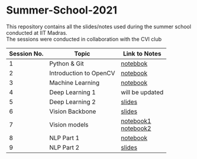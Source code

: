 # Summer-School-2021
This repository contains all the slides/notes used during the summer school conducted at IIT Madras. <br>
The sessions were conducted in collaboration with the CVI club


| Session No.| Topic | Link to Notes |
|------------|--------|--------------|
| 1 | Python & Git| [notebbok](https://colab.research.google.com/github/Vinayak-VG/SummerSchool-Assignment) |
| 2 | Introduction to OpenCV | [notebook](https://colab.research.google.com/github/sgauthamr2001/cv-session/blob/main/cv_session.ipynb) |
|3 | Machine Learning | [notebook](https://colab.research.google.com/drive/1CekCToXAKB7Ife1r1Ya8Vz9PfDpUjuA3) |
|4 | Deep Learning 1 | will be updated |
|5| Deep Learning 2 | [slides](https://github.com/analytics-club-iitm/Summer-School-2021/blob/main/session5/DL_session_2.pdf) |
|6| Vision Backbone | [slides](https://docs.google.com/presentation/d/19E5CO4V_WB8SFr7eRr-uxDJV2tz9shV88vrkRB-sWnc/edit?usp=sharing) |
|7| Vision models |  [notebook1](https://colab.research.google.com/drive/19srANmNmRYnpoQkaam_tP2IyrpzidiTP) <br> [notebook2](https://colab.research.google.com/drive/179PpG9ODBgB_3dLvByde-b4hesPSQ17H?usp=sharing) |
|8| NLP Part 1 | [notebook](https://colab.research.google.com/drive/16dxRgiBqEtJvE5EutovsoVRwzwYt_h1b?usp=sharing) |
|9| NLP Part 2 | [slides](https://github.com/analytics-club-iitm/Summer-School-2021/blob/main/session9/NMT.pdf) |
